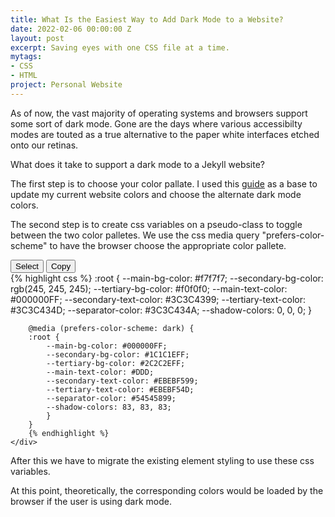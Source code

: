 ```yaml
---
title: What Is the Easiest Way to Add Dark Mode to a Website?
date: 2022-02-06 00:00:00 Z
layout: post
excerpt: Saving eyes with one CSS file at a time.
mytags:
- CSS
- HTML
project: Personal Website
---
```


As of now, the vast majority of operating systems and browsers support some sort of dark mode.  Gone are the days where various accessibilty modes are touted as a true alternative to the paper white interfaces etched onto our retinas. 

<!-- This peace was easily broken with various web pages offering only a blindingly white interface with limited remedies available barring hacky user styles.  -->

What does it take to support a dark mode to a Jekyll website? 

The first step is to choose your color pallate. I used this [guide](https://sarunw.com/posts/dark-color-cheat-sheet/) as a base to update my current website colors and choose the alternate dark mode colors.

The second step is to create css variables on a pseudo-class to toggle between the two color palletes.
We use the css media query "prefers-color-scheme" to have the browser choose the appropriate color pallete.

<div class="grid-container">
    <div class="grid-item actions">
        <button  class="clickable button" onclick="select(this)">Select</button> 
        <button  class="clickable button" onclick="copy(this)"><i class="fa fa-clipboard" aria-hidden="true"></i> Copy</button>
    </div>
    <div class="grid-item codesnippet">
        {% highlight css %}
        :root {
            --main-bg-color: #f7f7f7;
            --secondary-bg-color: rgb(245, 245, 245);
            --tertiary-bg-color: #f0f0f0;
            --main-text-color: #000000FF;
            --secondary-text-color: #3C3C4399;
            --tertiary-text-color: #3C3C434D;
            --separator-color: #3C3C434A;
            --shadow-colors: 0, 0, 0;
        }

        @media (prefers-color-scheme: dark) {
        :root {
            --main-bg-color: #000000FF;
            --secondary-bg-color: #1C1C1EFF;
            --tertiary-bg-color: #2C2C2EFF;
            --main-text-color: #DDD;
            --secondary-text-color: #EBEBF599;
            --tertiary-text-color: #EBEBF54D;
            --separator-color: #54545899;
            --shadow-colors: 83, 83, 83;
            }
        }
        {% endhighlight %}
    </div>
</div>

After this we have to migrate the existing element styling to use these css variables. 

At this point, theoretically, the corresponding colors would be loaded by the browser if the user is using dark mode. 